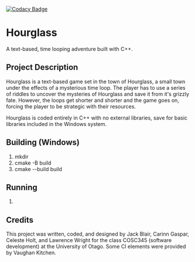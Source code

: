 [![Codacy Badge](https://app.codacy.com/project/badge/Grade/d9b747ed2a0e443d8db014ae67ad4681)](https://app.codacy.com/gh/LawrenceLOWright/Time-Bandits/dashboard?utm_source=gh&utm_medium=referral&utm_content=&utm_campaign=Badge_grade)

# Hourglass
A text-based, time looping adventure built with C++. 

## Project Description
Hourglass is a text-based game set in the town of Hourglass, a small town under the effects of a mysterious time loop. The player has to use a series of riddles to uncover the mysteries of Hourglass and save it from it's grizzly fate. However, the loops get shorter and shorter and the game goes on, forcing the player to be strategic with their resources. 

Hourglass is coded entirely in C++ with no external libraries, save for basic libraries included in the Windows system.  

## Building (Windows)
1. mkdir
2. cmake -B build
3. cmake --build build

## Running
1. 

## Credits
This project was written, coded, and designed by Jack Blair, Carinn Gaspar, Celeste Holt, and Lawrence Wright for the class COSC345 (software development) at the University of Otago. Some CI elements were provided by Vaughan Kitchen.
